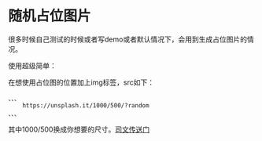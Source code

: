 # 随机占位图片

很多时候自己测试的时候或者写demo或者默认情况下，会用到生成占位图片的情况。

使用超级简单：

在想使用占位图的位置加上img标签，src如下：

	、、、
		https://unsplash.it/1000/500/?random	
	、、、

其中1000/500换成你想要的尺寸。<a href="https://unsplash.it/1000/500/?random">司文传送门</a>
